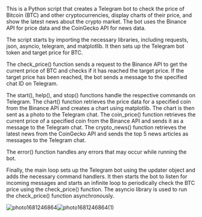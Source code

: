 This is a Python script that creates a Telegram bot to check the price of Bitcoin (BTC) and other cryptocurrencies, display charts of their price, and show the latest news about the crypto market. The bot uses the Binance API for price data and the CoinGecko API for news data.

The script starts by importing the necessary libraries, including requests, json, asyncio, telegram, and matplotlib. It then sets up the Telegram bot token and target price for BTC.

The check_price() function sends a request to the Binance API to get the current price of BTC and checks if it has reached the target price. If the target price has been reached, the bot sends a message to the specified chat ID on Telegram.

The start(), help(), and stop() functions handle the respective commands on Telegram. The chart() function retrieves the price data for a specified coin from the Binance API and creates a chart using matplotlib. The chart is then sent as a photo to the Telegram chat. The coin_price() function retrieves the current price of a specified coin from the Binance API and sends it as a message to the Telegram chat. The crypto_news() function retrieves the latest news from the CoinGecko API and sends the top 5 news articles as messages to the Telegram chat.

The error() function handles any errors that may occur while running the bot.

Finally, the main loop sets up the Telegram bot using the updater object and adds the necessary command handlers. It then starts the bot to listen for incoming messages and starts an infinite loop to periodically check the BTC price using the check_price() function. The asyncio library is used to run the check_price() function asynchronously.

![photo1681246864](https://user-images.githubusercontent.com/101009145/231287540-37b2c364-3ac1-49b9-86cd-0b94efae2530.jpeg)![photo1681246864(1)](https://user-images.githubusercontent.com/101009145/231287556-ba6d58e0-ddb9-4874-863c-52f7b4793a59.jpeg)
